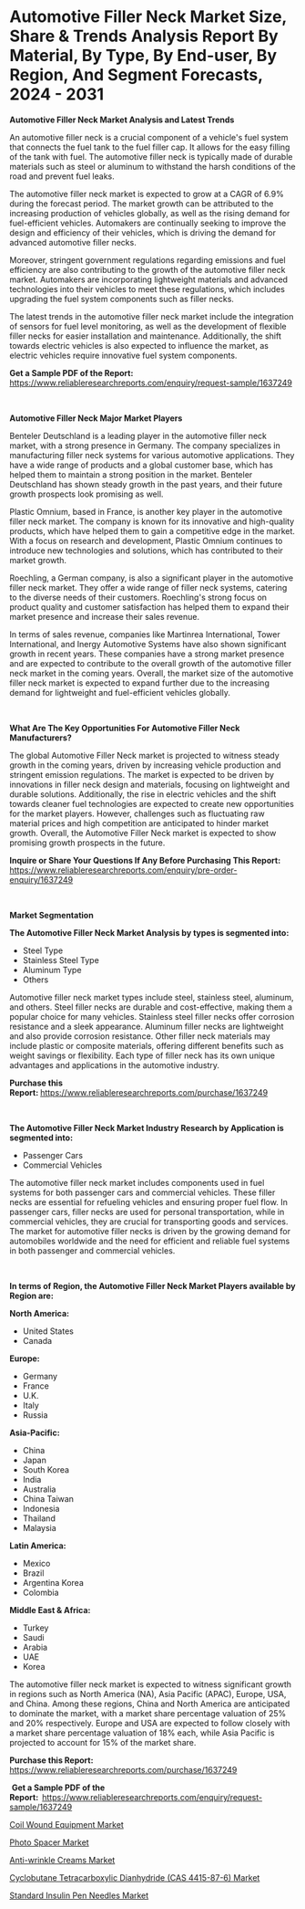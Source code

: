 <p><h1>Automotive Filler Neck Market Size, Share & Trends Analysis Report By Material, By Type, By End-user, By Region, And Segment Forecasts, 2024 - 2031</h1></p><p><strong>Automotive Filler Neck Market Analysis and Latest Trends</strong></p>
<p><p>An automotive filler neck is a crucial component of a vehicle's fuel system that connects the fuel tank to the fuel filler cap. It allows for the easy filling of the tank with fuel. The automotive filler neck is typically made of durable materials such as steel or aluminum to withstand the harsh conditions of the road and prevent fuel leaks.</p><p>The automotive filler neck market is expected to grow at a CAGR of 6.9% during the forecast period. The market growth can be attributed to the increasing production of vehicles globally, as well as the rising demand for fuel-efficient vehicles. Automakers are continually seeking to improve the design and efficiency of their vehicles, which is driving the demand for advanced automotive filler necks.</p><p>Moreover, stringent government regulations regarding emissions and fuel efficiency are also contributing to the growth of the automotive filler neck market. Automakers are incorporating lightweight materials and advanced technologies into their vehicles to meet these regulations, which includes upgrading the fuel system components such as filler necks.</p><p>The latest trends in the automotive filler neck market include the integration of sensors for fuel level monitoring, as well as the development of flexible filler necks for easier installation and maintenance. Additionally, the shift towards electric vehicles is also expected to influence the market, as electric vehicles require innovative fuel system components.</p></p>
<p><strong>Get a Sample PDF of the Report:&nbsp;</strong> <a href="https://www.reliableresearchreports.com/enquiry/request-sample/1637249">https://www.reliableresearchreports.com/enquiry/request-sample/1637249</a></p>
<p>&nbsp;</p>
<p><strong>Automotive Filler Neck Major Market Players</strong></p>
<p><p>Benteler Deutschland is a leading player in the automotive filler neck market, with a strong presence in Germany. The company specializes in manufacturing filler neck systems for various automotive applications. They have a wide range of products and a global customer base, which has helped them to maintain a strong position in the market. Benteler Deutschland has shown steady growth in the past years, and their future growth prospects look promising as well.</p><p>Plastic Omnium, based in France, is another key player in the automotive filler neck market. The company is known for its innovative and high-quality products, which have helped them to gain a competitive edge in the market. With a focus on research and development, Plastic Omnium continues to introduce new technologies and solutions, which has contributed to their market growth.</p><p>Roechling, a German company, is also a significant player in the automotive filler neck market. They offer a wide range of filler neck systems, catering to the diverse needs of their customers. Roechling's strong focus on product quality and customer satisfaction has helped them to expand their market presence and increase their sales revenue.</p><p>In terms of sales revenue, companies like Martinrea International, Tower International, and Inergy Automotive Systems have also shown significant growth in recent years. These companies have a strong market presence and are expected to contribute to the overall growth of the automotive filler neck market in the coming years. Overall, the market size of the automotive filler neck market is expected to expand further due to the increasing demand for lightweight and fuel-efficient vehicles globally.</p></p>
<p>&nbsp;</p>
<p><strong>What Are The Key Opportunities For Automotive Filler Neck Manufacturers?</strong></p>
<p><p>The global Automotive Filler Neck market is projected to witness steady growth in the coming years, driven by increasing vehicle production and stringent emission regulations. The market is expected to be driven by innovations in filler neck design and materials, focusing on lightweight and durable solutions. Additionally, the rise in electric vehicles and the shift towards cleaner fuel technologies are expected to create new opportunities for the market players. However, challenges such as fluctuating raw material prices and high competition are anticipated to hinder market growth. Overall, the Automotive Filler Neck market is expected to show promising growth prospects in the future.</p></p>
<p><strong>Inquire or Share Your Questions If Any Before Purchasing This Report:</strong> <a href="https://www.reliableresearchreports.com/enquiry/pre-order-enquiry/1637249">https://www.reliableresearchreports.com/enquiry/pre-order-enquiry/1637249</a></p>
<p>&nbsp;</p>
<p><strong>Market Segmentation</strong></p>
<p><strong>The Automotive Filler Neck Market Analysis by types is segmented into:</strong></p>
<p><ul><li>Steel Type</li><li>Stainless Steel Type</li><li>Aluminum Type</li><li>Others</li></ul></p>
<p><p>Automotive filler neck market types include steel, stainless steel, aluminum, and others. Steel filler necks are durable and cost-effective, making them a popular choice for many vehicles. Stainless steel filler necks offer corrosion resistance and a sleek appearance. Aluminum filler necks are lightweight and also provide corrosion resistance. Other filler neck materials may include plastic or composite materials, offering different benefits such as weight savings or flexibility. Each type of filler neck has its own unique advantages and applications in the automotive industry.</p></p>
<p><strong>Purchase this Report:&nbsp;</strong><a href="https://www.reliableresearchreports.com/purchase/1637249">https://www.reliableresearchreports.com/purchase/1637249</a></p>
<p>&nbsp;</p>
<p><strong>The Automotive Filler Neck Market Industry Research by Application is segmented into:</strong></p>
<p><ul><li>Passenger Cars</li><li>Commercial Vehicles</li></ul></p>
<p><p>The automotive filler neck market includes components used in fuel systems for both passenger cars and commercial vehicles. These filler necks are essential for refueling vehicles and ensuring proper fuel flow. In passenger cars, filler necks are used for personal transportation, while in commercial vehicles, they are crucial for transporting goods and services. The market for automotive filler necks is driven by the growing demand for automobiles worldwide and the need for efficient and reliable fuel systems in both passenger and commercial vehicles.</p></p>
<p>&nbsp;</p>
<p><strong>In terms of Region, the Automotive Filler Neck Market Players available by Region are:</strong></p>
<p>
    <p> <strong> North America: </strong>
        <ul>
            <li>United States</li>
            <li>Canada</li>
        </ul>
        </p> 
    <p> <strong> Europe: </strong>
        <ul>
            <li>Germany</li>
            <li>France</li>
            <li>U.K.</li>
            <li>Italy</li>
            <li>Russia</li>
        </ul>
        </p> 
    <p> <strong> Asia-Pacific: </strong>
        <ul>
            <li>China</li>
            <li>Japan</li>
            <li>South Korea</li>
            <li>India</li>
            <li>Australia</li>
            <li>China Taiwan</li>
            <li>Indonesia</li>
            <li>Thailand</li>
            <li>Malaysia</li>
        </ul>
        </p> 
    <p> <strong> Latin America: </strong>
        <ul>
            <li>Mexico</li>
            <li>Brazil</li>
            <li>Argentina Korea</li>
            <li>Colombia</li>
        </ul>
        </p> 
    <p> <strong> Middle East & Africa: </strong>
        <ul>
            <li>Turkey</li>
            <li>Saudi</li>
            <li>Arabia</li>
            <li>UAE</li>
            <li>Korea</li>
        </ul>
    </p>
    </p>
<p><p>The automotive filler neck market is expected to witness significant growth in regions such as North America (NA), Asia Pacific (APAC), Europe, USA, and China. Among these regions, China and North America are anticipated to dominate the market, with a market share percentage valuation of 25% and 20% respectively. Europe and USA are expected to follow closely with a market share percentage valuation of 18% each, while Asia Pacific is projected to account for 15% of the market share.</p></p>
<p><strong>Purchase this Report: </strong><a href="https://www.reliableresearchreports.com/purchase/1637249">https://www.reliableresearchreports.com/purchase/1637249</a></p>
<p>&nbsp;<strong>Get a Sample PDF of the Report:&nbsp;&nbsp;</strong><a href="https://www.reliableresearchreports.com/enquiry/request-sample/1637249">https://www.reliableresearchreports.com/enquiry/request-sample/1637249</a></p>
<p><strong></strong></p>
<p><p><a href="https://github.com/Whitneyboyettebo9kiw7yr13/Market-Research-Report-List-1/blob/main/coil-wound-equipment-market.md">Coil Wound Equipment Market</a></p><p><a href="https://issuu.com/reportprime-2/docs/photo-spacer-market-size-2030.pptx">Photo Spacer Market</a></p><p><a href="https://github.com/aliciawhite5576/Market-Research-Report-List-3/blob/main/anti-wrinkle-creams-market.md">Anti-wrinkle Creams Market</a></p><p><a href="https://issuu.com/reportprime-2/docs/cyclobutane-tetracarboxylic-dianhydride-cas-4415-8">Cyclobutane Tetracarboxylic Dianhydride (CAS 4415-87-6) Market</a></p><p><a href="https://github.com/PeterParrish5/Market-Research-Report-List-3/blob/main/standard-insulin-pen-needles-market.md">Standard Insulin Pen Needles Market</a></p></p>